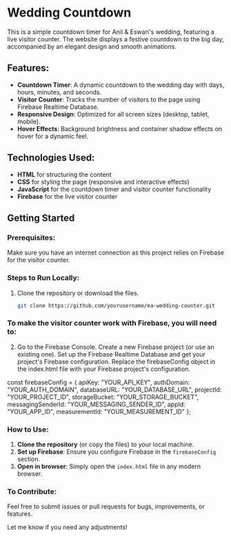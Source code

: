 # Wedding Countdown

This is a simple countdown timer for Anil & Eswari's wedding, featuring a live visitor counter. The website displays a festive countdown to the big day, accompanied by an elegant design and smooth animations.

## Features:
- **Countdown Timer**: A dynamic countdown to the wedding day with days, hours, minutes, and seconds.
- **Visitor Counter**: Tracks the number of visitors to the page using Firebase Realtime Database.
- **Responsive Design**: Optimized for all screen sizes (desktop, tablet, mobile).
- **Hover Effects**: Background brightness and container shadow effects on hover for a dynamic feel.

## Technologies Used:
- **HTML** for structuring the content
- **CSS** for styling the page (responsive and interactive effects)
- **JavaScript** for the countdown timer and visitor counter functionality
- **Firebase** for the live visitor counter

## Getting Started

### Prerequisites:
Make sure you have an internet connection as this project relies on Firebase for the visitor counter.

### Steps to Run Locally:
1. Clone the repository or download the files.
   ```bash
   git clone https://github.com/yourusername/ea-wedding-counter.git

### To make the visitor counter work with Firebase, you will need to:

2. Go to the Firebase Console.
Create a new Firebase project (or use an existing one).
Set up the Firebase Realtime Database and get your project's Firebase configuration.
Replace the firebaseConfig object in the index.html file with your Firebase project's configuration.

const firebaseConfig = {
    apiKey: "YOUR_API_KEY",
    authDomain: "YOUR_AUTH_DOMAIN",
    databaseURL: "YOUR_DATABASE_URL",
    projectId: "YOUR_PROJECT_ID",
    storageBucket: "YOUR_STORAGE_BUCKET",
    messagingSenderId: "YOUR_MESSAGING_SENDER_ID",
    appId: "YOUR_APP_ID",
    measurementId: "YOUR_MEASUREMENT_ID"
};

### How to Use:
1. **Clone the repository** (or copy the files) to your local machine.
2. **Set up Firebase**: Ensure you configure Firebase in the `firebaseConfig` section.
3. **Open in browser**: Simply open the `index.html` file in any modern browser.

### To Contribute:
Feel free to submit issues or pull requests for bugs, improvements, or features.

Let me know if you need any adjustments!
